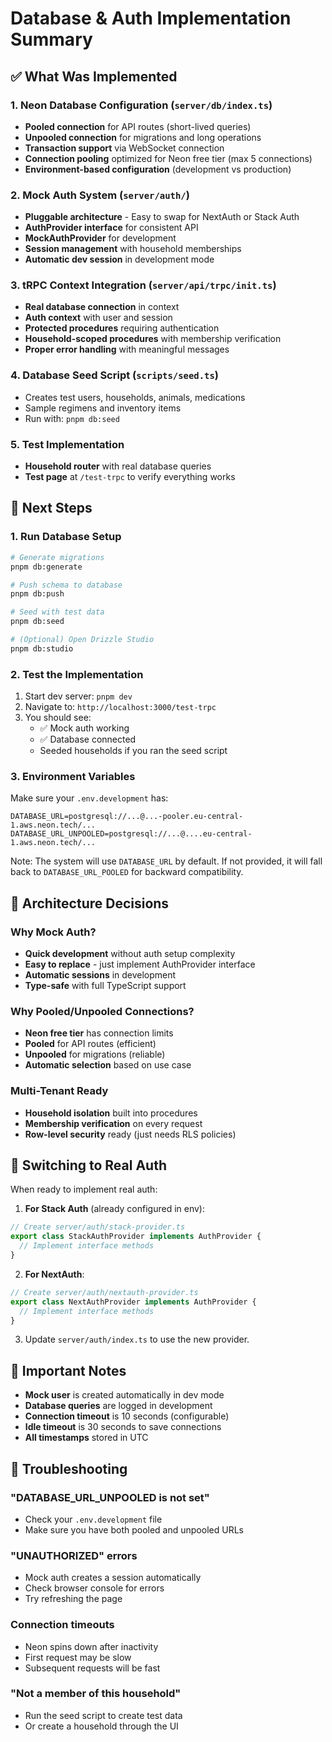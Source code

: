 # Database & Auth Implementation Summary

## ✅ What Was Implemented

### 1. **Neon Database Configuration** (`server/db/index.ts`)
- **Pooled connection** for API routes (short-lived queries)
- **Unpooled connection** for migrations and long operations
- **Transaction support** via WebSocket connection
- **Connection pooling** optimized for Neon free tier (max 5 connections)
- **Environment-based configuration** (development vs production)

### 2. **Mock Auth System** (`server/auth/`)
- **Pluggable architecture** - Easy to swap for NextAuth or Stack Auth
- **AuthProvider interface** for consistent API
- **MockAuthProvider** for development
- **Session management** with household memberships
- **Automatic dev session** in development mode

### 3. **tRPC Context Integration** (`server/api/trpc/init.ts`)
- **Real database connection** in context
- **Auth context** with user and session
- **Protected procedures** requiring authentication
- **Household-scoped procedures** with membership verification
- **Proper error handling** with meaningful messages

### 4. **Database Seed Script** (`scripts/seed.ts`)
- Creates test users, households, animals, medications
- Sample regimens and inventory items
- Run with: `pnpm db:seed`

### 5. **Test Implementation**
- **Household router** with real database queries
- **Test page** at `/test-trpc` to verify everything works

## 🚀 Next Steps

### 1. Run Database Setup
```bash
# Generate migrations
pnpm db:generate

# Push schema to database
pnpm db:push

# Seed with test data
pnpm db:seed

# (Optional) Open Drizzle Studio
pnpm db:studio
```

### 2. Test the Implementation
1. Start dev server: `pnpm dev`
2. Navigate to: `http://localhost:3000/test-trpc`
3. You should see:
   - ✅ Mock auth working
   - ✅ Database connected
   - Seeded households if you ran the seed script

### 3. Environment Variables
Make sure your `.env.development` has:
```env
DATABASE_URL=postgresql://...@...-pooler.eu-central-1.aws.neon.tech/...
DATABASE_URL_UNPOOLED=postgresql://...@....eu-central-1.aws.neon.tech/...
```
Note: The system will use `DATABASE_URL` by default. If not provided, it will fall back to `DATABASE_URL_POOLED` for backward compatibility.

## 🔧 Architecture Decisions

### Why Mock Auth?
- **Quick development** without auth setup complexity
- **Easy to replace** - just implement AuthProvider interface
- **Automatic sessions** in development
- **Type-safe** with full TypeScript support

### Why Pooled/Unpooled Connections?
- **Neon free tier** has connection limits
- **Pooled** for API routes (efficient)
- **Unpooled** for migrations (reliable)
- **Automatic selection** based on use case

### Multi-Tenant Ready
- **Household isolation** built into procedures
- **Membership verification** on every request
- **Row-level security** ready (just needs RLS policies)

## 🔄 Switching to Real Auth

When ready to implement real auth:

1. **For Stack Auth** (already configured in env):
```typescript
// Create server/auth/stack-provider.ts
export class StackAuthProvider implements AuthProvider {
  // Implement interface methods
}
```

2. **For NextAuth**:
```typescript
// Create server/auth/nextauth-provider.ts
export class NextAuthProvider implements AuthProvider {
  // Implement interface methods
}
```

3. Update `server/auth/index.ts` to use the new provider.

## 📝 Important Notes

- **Mock user** is created automatically in dev mode
- **Database queries** are logged in development
- **Connection timeout** is 10 seconds (configurable)
- **Idle timeout** is 30 seconds to save connections
- **All timestamps** stored in UTC

## 🐛 Troubleshooting

### "DATABASE_URL_UNPOOLED is not set"
- Check your `.env.development` file
- Make sure you have both pooled and unpooled URLs

### "UNAUTHORIZED" errors
- Mock auth creates a session automatically
- Check browser console for errors
- Try refreshing the page

### Connection timeouts
- Neon spins down after inactivity
- First request may be slow
- Subsequent requests will be fast

### "Not a member of this household"
- Run the seed script to create test data
- Or create a household through the UI
